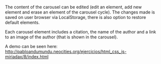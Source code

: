 The content of the carousel can be edited (edit an element, add new element and erase an element of the carousel cycle). The changes made is saved on user browser via LocalStorage, there is also option to restore default elements.

Each carousel element includes a citation, the name of the author and a link to an image of the author (that is shown in the carousel).

A demo can be seen here: http://pabloandumundu.neocities.org/ejercicios/html_css_js-miriadax/8/index.html